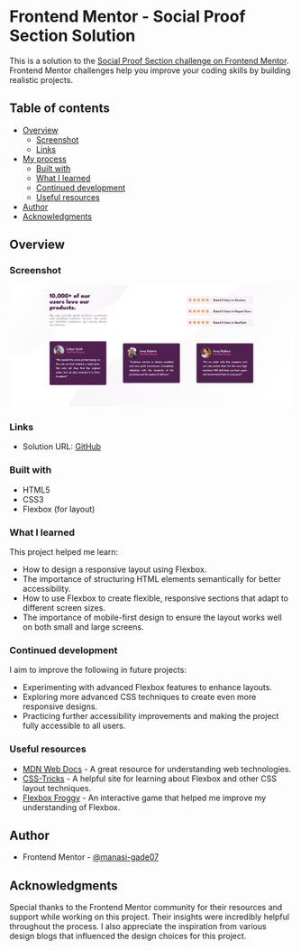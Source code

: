# Frontend Mentor - Social Proof Section Solution

This is a solution to the [Social Proof Section challenge on Frontend Mentor](https://www.frontendmentor.io/challenges/social-proof-section-6pFDm1o0J). Frontend Mentor challenges help you improve your coding skills by building realistic projects.

## Table of contents

- [Overview](#overview)
  - [Screenshot](#screenshot)
  - [Links](#links)
- [My process](#my-process)
  - [Built with](#built-with)
  - [What I learned](#what-i-learned)
  - [Continued development](#continued-development)
  - [Useful resources](#useful-resources)
- [Author](#author)
- [Acknowledgments](#acknowledgments)

## Overview

### Screenshot

![Project Screenshot](./images/Screenshot.png)

### Links

- Solution URL: [GitHub](https://github.com/manasi-gade07/social-proof-section-master.git)

### Built with

- HTML5
- CSS3
- Flexbox (for layout)

### What I learned

This project helped me learn:

- How to design a responsive layout using Flexbox.
- The importance of structuring HTML elements semantically for better accessibility.
- How to use Flexbox to create flexible, responsive sections that adapt to different screen sizes.
- The importance of mobile-first design to ensure the layout works well on both small and large screens.

### Continued development

I aim to improve the following in future projects:

- Experimenting with advanced Flexbox features to enhance layouts.
- Exploring more advanced CSS techniques to create even more responsive designs.
- Practicing further accessibility improvements and making the project fully accessible to all users.

### Useful resources

- [MDN Web Docs](https://developer.mozilla.org/) - A great resource for understanding web technologies.
- [CSS-Tricks](https://css-tricks.com/) - A helpful site for learning about Flexbox and other CSS layout techniques.
- [Flexbox Froggy](https://flexboxfroggy.com/) - An interactive game that helped me improve my understanding of Flexbox.

## Author

- Frontend Mentor - [@manasi-gade07](https://www.frontendmentor.io/profile/manasi-gade07)

## Acknowledgments

Special thanks to the Frontend Mentor community for their resources and support while working on this project. Their insights were incredibly helpful throughout the process. I also appreciate the inspiration from various design blogs that influenced the design choices for this project.
